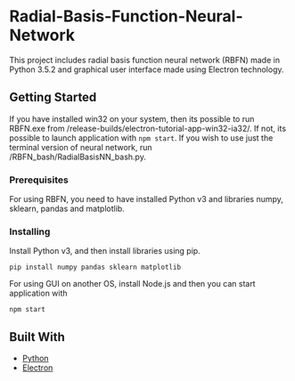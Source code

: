 # Radial-Basis-Function-Neural-Network

This project includes radial basis function neural network (RBFN) made in Python 3.5.2 and graphical user interface made using Electron technology.

## Getting Started

If you have installed win32 on your system, then its possible to run RBFN.exe from /release-builds/electron-tutorial-app-win32-ia32/. If not, its possible to launch application with ```npm start```.
If you wish to use just the terminal version of neural network, run /RBFN_bash/RadialBasisNN_bash.py.

### Prerequisites

For using RBFN, you need to have installed Python v3 and libraries numpy, sklearn, pandas and matplotlib.

### Installing

Install Python v3, and then install libraries using pip.
```
pip install numpy pandas sklearn matplotlib
```

For using GUI on another OS, install Node.js and then you can start application with
```
npm start
```


## Built With

* [Python](https://www.python.org/)
* [Electron](https://electronjs.org/)
